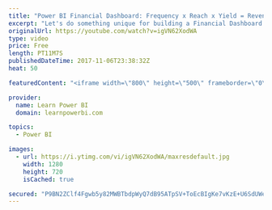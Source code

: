 ```yaml
---
title: "Power BI Financial Dashboard: Frequency x Reach x Yield = Revenue (The F.R.Y. approach)"
excerpt: "Let's do something unique for building a Financial Dashboard using Power BI. We would use the F.R.Y. approach (Frequency, Reach, Yield) to analyze our revenue numbers.  You can also use the F.R.Y. approach to analyze any other performance metric. Leave a comment and let me know how it went for you?"
originalUrl: https://youtube.com/watch?v=igVN62XodWA
type: video
price: Free
length: PT11M7S
publishedDateTime: 2017-11-06T23:38:32Z
heat: 50

featuredContent: "<iframe width=\"800\" height=\"500\" frameborder=\"0\" src=\"https://www.youtube.com/embed/igVN62XodWA\" allow=\"accelerometer; autoplay; encrypted-media; gyroscope; picture-in-picture\" allowfullscreen></iframe>"

provider:
  name: Learn Power BI
  domain: learnpowerbi.com

topics:
  - Power BI

images:
  - url: https://i.ytimg.com/vi/igVN62XodWA/maxresdefault.jpg
    width: 1280
    height: 720
    isCached: true

secured: "P9BN2ZClf4Fgwb5y82MWBTbdpWyQ7dB95ATpSV+ToEcBIgKe7vKzE+U6SdUWecNR8CJNPpS6XmWOi0F2Lzzi7mRA1rjZBKqKNROFYVKSijPhLBwKEi56NPi1eMoZ6jCPevJuRuErI6Vmeh7gt9oHh6oNfM2sVBruezQWMvFWtu7FFYVVAGVtKN6ApddYYWcdhtE2LACuZJfrQdl2YSLQ98bQyQM/tTE5Jm/xqhli0n0wSW7IVxaV3HKJGbu0BHwrJsacWO8xQWYJv+20aON1+Eta7u06LCRD3hgm8Kwhri0YOoZgj+k+M63MITB1hAyua8AmCdNLXgwujelygG0yMpjRJqfEBLTI8KRPB22iaWUmxGgISpbkltL66SiYob+4vkzmd8sA00Lk138h4eiSYtvETXlPvEEeJkoBJnWzer4=;1kD+VRbsG5zsGxoECKAB/A=="
---
```


